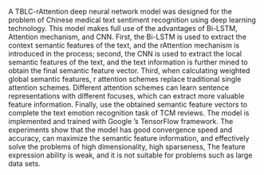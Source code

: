 A TBLC-rAttention deep neural network model was designed for the problem of Chinese medical text sentiment recognition using deep learning technology. This model makes full use of the advantages of Bi-LSTM, Attention mechanism, and CNN. First, the Bi-LSTM is used to extract the context semantic features of the text, and the rAttention mechanism is introduced in the process; second, the CNN is used to extract the local semantic features of the text, and the text information is further mined to obtain the final semantic feature vector. Third, when calculating weighted global semantic features, r attention schemes replace traditional single attention schemes. Different attention schemes can learn sentence representations with different focuses, which can extract more valuable feature information. Finally, use the obtained semantic feature vectors to complete the text emotion recognition task of TCM reviews. The model is implemented and trained with Google ’s TensorFlow framework. The experiments show that the model has good convergence speed and accuracy, can maximize the semantic feature information, and effectively solve the problems of high dimensionality, high sparseness, The feature expression ability is weak, and it is not suitable for problems such as large data sets.
